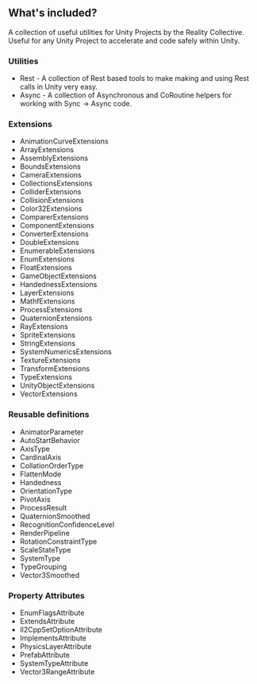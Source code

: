 <!-- Offline documentation -->

## What's included?

A collection of useful utilities for Unity Projects by the Reality Collective.  Useful for any Unity Project to accelerate and code safely within Unity.

### Utilities

* Rest - A collection of Rest based tools to make making and using Rest calls in Unity very easy.
* Async - A collection of Asynchronous and CoRoutine helpers for working with Sync -> Async code.

### Extensions

* AnimationCurveExtensions
* ArrayExtensions
* AssemblyExtensions
* BoundsExtensions
* CameraExtensions
* CollectionsExtensions
* ColliderExtensions
* CollisionExtensions
* Color32Extensions
* ComparerExtensions
* ComponentExtensions
* ConverterExtensions
* DoubleExtensions
* EnumerableExtensions
* EnumExtensions
* FloatExtensions
* GameObjectExtensions
* HandednessExtensions
* LayerExtensions
* MathfExtensions
* ProcessExtensions
* QuaternionExtensions
* RayExtensions
* SpriteExtensions
* StringExtensions
* SystemNumericsExtensions
* TextureExtensions
* TransformExtensions
* TypeExtensions
* UnityObjectExtensions
* VectorExtensions

### Reusable definitions

* AnimatorParameter
* AutoStartBehavior
* AxisType
* CardinalAxis
* CollationOrderType
* FlattenMode
* Handedness
* OrientationType
* PivotAxis
* ProcessResult
* QuaternionSmoothed
* RecognitionConfidenceLevel
* RenderPipeline
* RotationConstraintType
* ScaleStateType
* SystemType
* TypeGrouping
* Vector3Smoothed

### Property Attributes

* EnumFlagsAttribute
* ExtendsAttribute
* Il2CppSetOptionAttribute
* ImplementsAttribute
* PhysicsLayerAttribute
* PrefabAttribute
* SystemTypeAttribute
* Vector3RangeAttribute